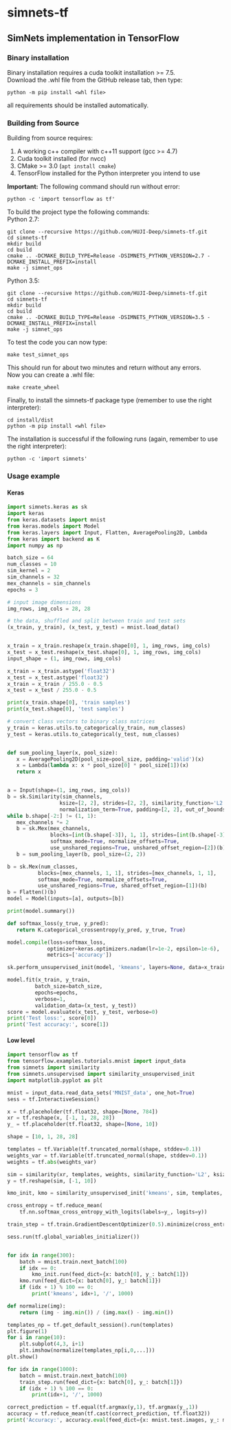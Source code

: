 # simnets-tf
## SimNets implementation in TensorFlow

### Binary installation
Binary installation requires a cuda toolkit installation >= 7.5. <BR/>
Download the .whl file from the GitHub release tab, then type:
```
python -m pip install <whl file>
```
all requirements should be installed automatically.

### Building from Source
Building from source requires:
1. A working c++ compiler with c++11 support (gcc >= 4.7)
2. Cuda toolkit installed (for nvcc)
3. CMake >= 3.0 (<code>apt install cmake</code>)
4. TensorFlow installed for the Python interpreter you intend to use

<B>Important:</B> The following command should run without error:
```
python -c 'import tensorflow as tf'
```
To build the project type the following commands:<BR/>
 Python 2.7:<BR/>
 ```
 git clone --recursive https://github.com/HUJI-Deep/simnets-tf.git
 cd simnets-tf
 mkdir build
 cd build
 cmake .. -DCMAKE_BUILD_TYPE=Release -DSIMNETS_PYTHON_VERSION=2.7 -DCMAKE_INSTALL_PREFIX=install
 make -j simnet_ops
 ```
 
 Python 3.5:<BR/>
  ```
  git clone --recursive https://github.com/HUJI-Deep/simnets-tf.git
  cd simnets-tf
  mkdir build
  cd build
  cmake .. -DCMAKE_BUILD_TYPE=Release -DSIMNETS_PYTHON_VERSION=3.5 -DCMAKE_INSTALL_PREFIX=install
  make -j simnet_ops
  ```
 To test the code you can now type:
 ```
 make test_simnet_ops
 ```
 This should run for about two minutes and return without any errors.<BR/>
 Now you can create a .whl file:
 ```
 make create_wheel
 ```
 
 Finally, to install the simnets-tf package type (remember to use the right interpreter):
 ```
 cd install/dist
 python -m pip install <whl file>
 ```
 The installation is successful if the following runs (again, remember to use the right interpreter):
 ```
 python -c 'import simnets'
 ```
 
 ### Usage example
 #### Keras
 ```python
import simnets.keras as sk
import keras
from keras.datasets import mnist
from keras.models import Model
from keras.layers import Input, Flatten, AveragePooling2D, Lambda
from keras import backend as K
import numpy as np

batch_size = 64
num_classes = 10
sim_kernel = 2
sim_channels = 32
mex_channels = sim_channels
epochs = 3

# input image dimensions
img_rows, img_cols = 28, 28

# the data, shuffled and split between train and test sets
(x_train, y_train), (x_test, y_test) = mnist.load_data()


x_train = x_train.reshape(x_train.shape[0], 1, img_rows, img_cols)
x_test = x_test.reshape(x_test.shape[0], 1, img_rows, img_cols)
input_shape = (1, img_rows, img_cols)

x_train = x_train.astype('float32')
x_test = x_test.astype('float32')
x_train = x_train / 255.0 - 0.5
x_test = x_test / 255.0 - 0.5

print(x_train.shape[0], 'train samples')
print(x_test.shape[0], 'test samples')

# convert class vectors to binary class matrices
y_train = keras.utils.to_categorical(y_train, num_classes)
y_test = keras.utils.to_categorical(y_test, num_classes)


def sum_pooling_layer(x, pool_size):
    x = AveragePooling2D(pool_size=pool_size, padding='valid')(x)
    x = Lambda(lambda x: x * pool_size[0] * pool_size[1])(x)
    return x


a = Input(shape=(1, img_rows, img_cols))
b = sk.Similarity(sim_channels,
                  ksize=[2, 2], strides=[2, 2], similarity_function='L2',
                  normalization_term=True, padding=[2, 2], out_of_bounds_value=np.nan, ignore_nan_input=True)(a)
while b.shape[-2:] != (1, 1):
    mex_channels *= 2
    b = sk.Mex(mex_channels,
               blocks=[int(b.shape[-3]), 1, 1], strides=[int(b.shape[-3]), 1, 1],
               softmax_mode=True, normalize_offsets=True,
               use_unshared_regions=True, unshared_offset_region=[2])(b)
    b = sum_pooling_layer(b, pool_size=(2, 2))

b = sk.Mex(num_classes,
           blocks=[mex_channels, 1, 1], strides=[mex_channels, 1, 1],
           softmax_mode=True, normalize_offsets=True,
           use_unshared_regions=True, shared_offset_region=[1])(b)
b = Flatten()(b)
model = Model(inputs=[a], outputs=[b])

print(model.summary())

def softmax_loss(y_true, y_pred):
    return K.categorical_crossentropy(y_pred, y_true, True)

model.compile(loss=softmax_loss,
              optimizer=keras.optimizers.nadam(lr=1e-2, epsilon=1e-6),
              metrics=['accuracy'])

sk.perform_unsupervised_init(model, 'kmeans', layers=None, data=x_train, batch_size=100)

model.fit(x_train, y_train,
          batch_size=batch_size,
          epochs=epochs,
          verbose=1,
          validation_data=(x_test, y_test))
score = model.evaluate(x_test, y_test, verbose=0)
print('Test loss:', score[0])
print('Test accuracy:', score[1])

```

#### Low level
```python
import tensorflow as tf
from tensorflow.examples.tutorials.mnist import input_data
from simnets import similarity
from simnets.unsupervised import similarity_unsupervised_init
import matplotlib.pyplot as plt

mnist = input_data.read_data_sets('MNIST_data', one_hot=True)
sess = tf.InteractiveSession()

x = tf.placeholder(tf.float32, shape=[None, 784])
xr = tf.reshape(x, [-1, 1, 28, 28])
y_ = tf.placeholder(tf.float32, shape=[None, 10])

shape = [10, 1, 28, 28]

templates = tf.Variable(tf.truncated_normal(shape, stddev=0.1))
weights_var = tf.Variable(tf.truncated_normal(shape, stddev=0.1))
weights = tf.abs(weights_var)

sim = similarity(xr, templates, weights, similarity_function='L2', ksize=[28,28], strides=[28,28], padding=[0,0])
y = tf.reshape(sim, [-1, 10])

kmo_init, kmo = similarity_unsupervised_init('kmeans', sim, templates, weights_var)

cross_entropy = tf.reduce_mean(
    tf.nn.softmax_cross_entropy_with_logits(labels=y_, logits=y))

train_step = tf.train.GradientDescentOptimizer(0.5).minimize(cross_entropy)

sess.run(tf.global_variables_initializer())


for idx in range(300):
    batch = mnist.train.next_batch(100)
    if idx == 0:
        kmo_init.run(feed_dict={x: batch[0], y_: batch[1]})
    kmo.run(feed_dict={x: batch[0], y_: batch[1]})
    if (idx + 1) % 100 == 0:
        print('kmeans', idx+1, '/', 1000)

def normalize(img):
    return (img - img.min()) / (img.max() - img.min())

templates_np = tf.get_default_session().run(templates)
plt.figure(1)
for i in range(10):
    plt.subplot(4,3, i+1)
    plt.imshow(normalize(templates_np[i,0,...]))
plt.show()

for idx in range(1000):
    batch = mnist.train.next_batch(100)
    train_step.run(feed_dict={x: batch[0], y_: batch[1]})
    if (idx + 1) % 100 == 0:
        print(idx+1, '/', 1000)

correct_prediction = tf.equal(tf.argmax(y,1), tf.argmax(y_,1))
accuracy = tf.reduce_mean(tf.cast(correct_prediction, tf.float32))
print('Accuracy:', accuracy.eval(feed_dict={x: mnist.test.images, y_: mnist.test.labels}))

```
 
